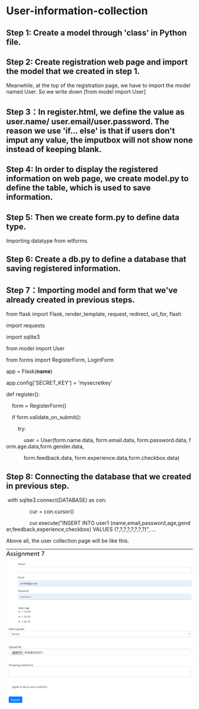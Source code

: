 # User-information-collection

## Step 1: Create a model through 'class' in Python file. 

## Step 2: Create registration web page and import the model that we created in step 1. 

Meanwhile, at the top of the registration page, we have to import the model named User. So we write down [from model import User]

## Step 3：In register.html, we define the value as user.name/ user.email/user.password. The reason we use 'if... else' is that if users don't imput any value, the imputbox will not show none instead of keeping blank.

## Step 4: In order to display the registered information on web page, we create model.py to define the table, which is used to save information.

## Step 5: Then we create form.py to define data type. 

Importing datatype from wtforms.

## Step 6: Create a db.py to define a database that saving registered information.

## Step 7：Importing model and form that we've already created in previous steps.

from flask import Flask, render_template, request, redirect, url_for, flash

import requests

import sqlite3 

from model import User 

from forms import RegisterForm, LoginForm

app = Flask(__name__)

app.config['SECRET_KEY'] = 'mysecretkey'

def register():

    form = RegisterForm() 
    
    if form.validate_on_submit():
    
        try: 
        
            user = User(form.name.data, form.email.data, form.password.data, form.age.data,form.gender.data,
            
            form.feedback.data, form.experience.data,form.checkbox.data) 
           
## Step 8: Connecting the database that we created in previous step.

 with sqlite3.connect(DATABASE) as con: 
 
                cur = con.cursor() 
                
                cur.execute("INSERT INTO user1 (name,email,password,age,gender,feedback,experience,checkbox) VALUES (?,?,?,?,?,?,?,?)",
...


Above all, the user collection page will be like this.

![assignment7-1](https://github.com/sichensong-99/Web-Application-Projects/blob/master/pics/assignment7-1.png)
![assignment7-2](https://github.com/sichensong-99/Web-Application-Projects/blob/master/pics/Assignment7-2.png)
